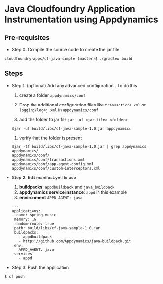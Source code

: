 Java Cloudfoundry Application Instrumentation using Appdynamics
================================================================================

Pre-requisites
--------------

- Step 0: Compile the source code to create the jar file 
```
cloudfoundry-apps/cf-java-sample (master)$ ./gradlew build
```

Steps
------

- Step 1: (optional) Add any advanced configuration . To do this 
  1. create a folder `appdynamics/conf` 
  
  1. Drop the additional configuration files like `transactions.xml` or `logging/log4j.xml` in `appdynamics/conf`
  
  1. add the folder to jar file  `jar -uf <jar-file> <folder>`
  ```
  $jar -uf build/libs/cf-java-sample-1.0.jar appdynamics
  ```
  1. verify that the folder is present 
  
  ```
  $jar -tf build/libs/cf-java-sample-1.0.jar | grep appdynamics
  appdynamics/
  appdynamics/conf/
  appdynamics/conf/transactions.xml
  appdynamics/conf/app-agent-config.xml
  appdynamics/conf/custom-interceptors.xml
  ```
- Step 2: Edit manifest.yml to use
   1. **buildpacks**:  `appdbuildpack` and `java_buildpack` 
   1. **appdynamics service instance**: `appd` in this example
   1. **environment** `APPD_AGENT: java`
   
   ```
   ---
  applications:
  - name: spring-music
    memory: 1G
    random-route: true
    path: build/libs/cf-java-sample-1.0.jar
    buildpacks:
      - appdbuildpack
      - https://github.com/Appdynamics/java-buildpack.git
    env:
      APPD_AGENT: java
    services:
      - appd
   
   ```
- Step 3: Push the application
```
$ cf push
```

   
